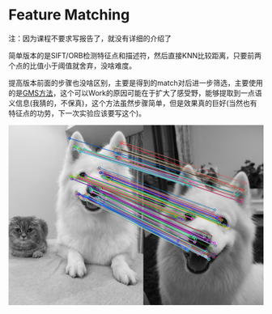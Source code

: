 # Feature Matching

注：因为课程不要求写报告了，就没有详细的介绍了

简单版本的是SIFT/ORB检测特征点和描述符，然后直接KNN比较距离，只要前两个点的比值小于阈值就舍弃，没啥难度。

提高版本前面的步骤也没啥区别，主要是得到的match对后进一步筛选，主要使用的是[GMS方法](https://link.springer.com/article/10.1007/s11263-019-01280-3)，这个可以Work的原因可能在于扩大了感受野，能够提取到一点语义信息(我猜的，不保真)，这个方法虽然步骤简单，但是效果真的巨好(当然也有特征点的功劳，下一次实验应该要写这个)。

![](https://github.com/YottabyteM/Classical-CV/blob/main/FeatureMatching/img/result.png)

